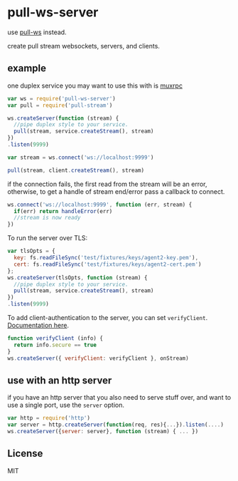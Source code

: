 # pull-ws-server

use [pull-ws](https://github.com/pull-stream/pull-ws) instead.

create pull stream websockets, servers, and clients.

## example

one duplex service you may want to use this with is [muxrpc](https://github.com/dominictarr/muxrpc)

``` js
var ws = require('pull-ws-server')
var pull = require('pull-stream')

ws.createServer(function (stream) {
  //pipe duplex style to your service.
  pull(stream, service.createStream(), stream)
})
.listen(9999)

var stream = ws.connect('ws://localhost:9999')

pull(stream, client.createStream(), stream)
```

if the connection fails, the first read from the stream will be an error,
otherwise, to get a handle of stream end/error pass a callback to connect.

``` js
ws.connect('ws://localhost:9999', function (err, stream) {
  if(err) return handleError(err)
  //stream is now ready
})

```

To run the server over TLS:

```js
var tlsOpts = {
  key: fs.readFileSync('test/fixtures/keys/agent2-key.pem'),
  cert: fs.readFileSync('test/fixtures/keys/agent2-cert.pem')
};
ws.createServer(tlsOpts, function (stream) {
  //pipe duplex style to your service.
  pull(stream, service.createStream(), stream)
})
.listen(9999)
```

To add client-authentication to the server, you can set `verifyClient`.
[Documentation here](https://github.com/websockets/ws/blob/master/doc/ws.md#optionsverifyclient).

```js
function verifyClient (info) {
  return info.secure == true
}
ws.createServer({ verifyClient: verifyClient }, onStream)
```

## use with an http server

if you have an http server that you also need to serve stuff
over, and want to use a single port, use the `server` option.

``` js
var http = require('http')
var server = http.createServer(function(req, res){...}).listen(....)
ws.createServer({server: server}, function (stream) { ... })

```

## License

MIT


